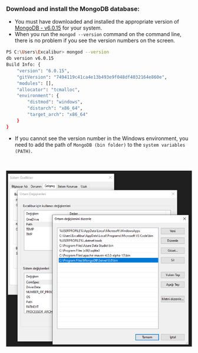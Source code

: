 ### Download and install the MongoDB database:

- You must have downloaded and installed the appropriate version of [MongoDB - v6.0.15](https://www.mongodb.com/try/download/community) for your system.
- When you run the `mongod --version` command on the command line, there is no problem if you see the version numbers on the screen.
```bash
PS C:\Users\Excalibur> mongod --version
db version v6.0.15
Build Info: {
    "version": "6.0.15",
    "gitVersion": "7494119c41ca4e13b493e9f048df4032164e860e",
    "modules": [],
    "allocator": "tcmalloc",
    "environment": {
        "distmod": "windows",
        "distarch": "x86_64",
        "target_arch": "x86_64"
    }
}
```

- If you cannot see the version number in the Windows environment, you need to add the path of `MongoDB (bin folder)` to the `system variables (PATH)`.

<br/>

![](https://raw.githubusercontent.com/AtakanTurgut/MultiShop/main/images/EnvironmentVariables.PNG)